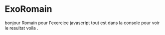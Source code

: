 # ExoRomain



bonjour  Romain pour l'exercice javascript tout est dans la console  pour voir le resultat  voila . 
